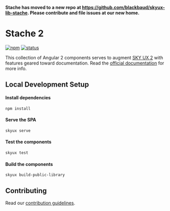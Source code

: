 **Stache has moved to a new repo at https://github.com/blackbaud/skyux-lib-stache. Please contribute and file issues at our new home.**

# Stache 2

[![npm](https://img.shields.io/npm/v/@blackbaud/stache.svg)](https://www.npmjs.com/package/@blackbaud/stache)
[![status](https://travis-ci.org/blackbaud/stache2.svg?branch=master)](https://travis-ci.org/blackbaud/stache2)

This collection of Angular 2 components serves to augment [SKY UX 2](https://developer.blackbaud.com/skyux2/) with features geared toward documentation. Read the [official documentation](https://developer.blackbaud.com/stache/) for more info.

## Local Development Setup

#### Install dependencies

```
npm install
```

#### Serve the SPA

```
skyux serve
```

#### Test the components

```
skyux test
```

#### Build the components

```
skyux build-public-library
```

## Contributing

Read our [contribution guidelines](https://github.com/blackbaud/stache2/blob/master/CONTRIBUTING.md).
